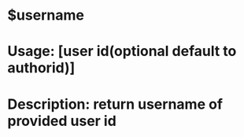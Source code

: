 # $username
# Usage: [user id(optional default to authorid)]
# Description: return username of provided user id